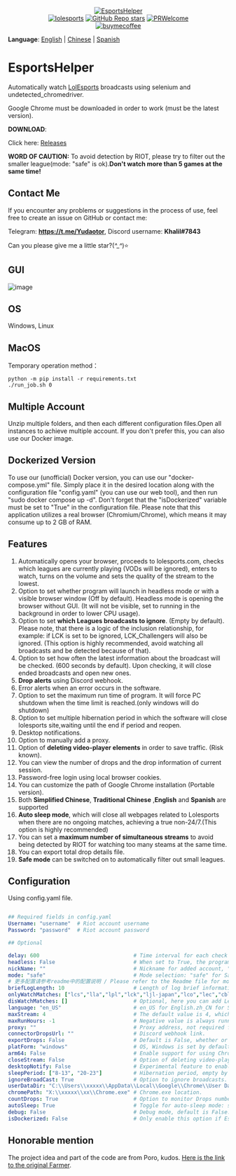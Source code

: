 <p align="center">
<a href="https://github.com/Yudaotor/EsportsHelper"><img alt="EsportsHelper" src="https://github.com/Yudaotor/EsportsHelper/assets/87225219/79896860-f119-4e69-bac7-148504d4c2ae"></a><br/>
<a href="https://lolesports.com"><img alt="lolesports" src="https://img.shields.io/badge/WebSite-lol%20esports-445fa5.svg?style=plastic"></a>
<a href="https://github.com/Yudaotor/EsportsHelper/stargazers"><img alt="GitHub Repo stars" src="https://img.shields.io/github/stars/Yudaotor/EsportsHelper"></a>
<a href="https://github.com/Yudaotor/EsportsHelper/pulls"><img alt="PRWelcome" src="https://img.shields.io/badge/PRs-welcome-brightgreen.svg?style=flat"></a><br/>
<a href="https://www.cdnjson.com/images/2023/03/13/image-merge-1678713037835.png"><img alt="buymecoffee" src="https://user-images.githubusercontent.com/87225219/228188809-9d136e10-faa1-49b9-a6b7-b969dd1d8c7f.png"></a>
</p>

**Language**: [English](https://github.com/Yudaotor/EsportsHelper/blob/main/README.EN.md) | [Chinese](https://github.com/Yudaotor/EsportsHelper/blob/main/README.md) | [Spanish](https://github.com/Yudaotor/EsportsHelper/blob/main/README.ES.md)

# EsportsHelper
Automatically watch [LolEsports](lolesports.com) broadcasts using selenium and undetected_chromedriver.

Google Chrome must be downloaded in order to work (must be the latest version).

**DOWNLOAD**:

Click here: [Releases](https://github.com/Yudaotor/EsportsHelper/releases)

**WORD OF CAUTION:** 
To avoid detection by RIOT, please try to filter out the smaller league(mode: "safe" is ok).**Don't watch more than 5 games at the same time!**   

## Contact Me
If you encounter any problems or suggestions in the process of use, feel free to create an issue on GitHub or contact me:

Telegram: **https://t.me/Yudaotor**, Discord username: **Khalil#7843** 

Can you please give me a little star?(*^_^*)⭐  

## GUI
![image](https://github.com/Yudaotor/EsportsHelper/assets/87225219/695f9b06-2283-4f98-9133-54e94f9ed81b)



## OS  
Windows, Linux  

## MacOS
Temporary operation method：
```shell
python -m pip install -r requirements.txt
./run_job.sh 0
```
## Multiple Account  
Unzip multiple folders, and then each different configuration files.Open all instances to achieve multiple account. If you don't prefer this, you can also use our Docker image.

## Dockerized Version
To use our (unofficial) Docker version, you can use our "docker-compose.yml" file. Simply place it in the desired location along with the configuration file "config.yaml" (you can use our web tool), and then run "sudo docker compose up -d". Don't forget that the "isDockerized" variable must be set to "True" in the configuration file.
Please note that this application utilizes a real browser (Chromium/Chrome), which means it may consume up to 2 GB of RAM.

## Features
1. Automatically opens your browser, proceeds to lolesports.com, checks which leagues are currently playing (VODs will be ignored), enters to watch, turns on the volume and sets the quality of the stream to the lowest. 
2. Option to set whether program will launch in headless mode or with a visible browser window (Off by default). Headless mode is opening the browser without GUI. (It will not be visible, set to running in the background in order to lower CPU usage).
3. Option to set **which Leagues broadcasts to ignore**. (Empty by default). Please note, that there is a logic of the inclusion relationship, for example: if LCK is set to be ignored, LCK_Challengers will also be ignored. (This option is highly recommended, avoid watching all broadcasts and be detected because of that).
4. Option to set how often the latest information about the broadcast will be checked. (600 seconds by default). Upon checking, it will close ended broadcasts and open new ones.
5. **Drop alerts** using Discord webhook.
6. Error alerts when an error occurs in the software.
7. Option to set the maximum run time of program. It will force PC shutdown when the time limit is reached.(only windows will do shutdown)
8. Option to set multiple hibernation period in which the software will close lolesports site,waiting until the end if period and reopen.
9. Desktop notifications. 
10. Option to manually add a proxy.
11. Option of **deleting video-player elements** in order to save traffic. (Risk known).
12. You can view the number of drops and the drop information of current session.
13. Password-free login using local browser cookies.
14. You can customize the path of Google Chrome installation (Portable version).
15. Both **Simplified Chinese**, **Traditional Chinese** ,**English** and **Spanish** are supported
16. **Auto sleep mode**, which will close all webpages related to Lolesports when there are no ongoing matches, achieving a true non-24/7.(This option is highly recommended)
17. You can set a **maximum number of simultaneous streams** to avoid being detected by RIOT for watching too many steams at the same time.
18. You can export total drop details file.
19. **Safe mode** can be switched on to automatically filter out small leagues.
## Configuration
Using config.yaml file.
```yaml

## Required fields in config.yaml
Username: "username"  # Riot account username  
Password: "password"  # Riot account password  

## Optional

delay: 600                              # Time interval for each check in seconds (600 seconds by default). Each check time will fluctuate randomly between 0.8 and 1.5 times the time delay you set. 
headless: False                         # When set to True, the program will run in the background; otherwise it will open a browser window (False by default).  
nickName: ""                            # Nickname for added account, "username" by default.
mode: "safe"                            # Mode selection: "safe" for Safe mode, "normal" for regular mode, default is "safe". Check github page for more details
# 更多配置请参考readme中的配置说明 / Please refer to the Readme file for more configuration options
briefLogLength: 10                      # Length of log brief information. Default is 10.
onlyWatchMatches: ["lcs","lla","lpl","lck","ljl-japan","lco","lec","cblol-brazil","pcs","tft_esports"] 
disWatchMatches: []                     # Optional, here you can add Leagues you wish to ignore. Please note, names should be in lowercase.    
language: "en_US"                       # en_US for English.zh_CN for Simplified Chinese,zh_TW for Traditional Chinese, es_ES for Spanish.
maxStream: 4                            # The default value is 4, which is the maximum number of matches that can be watched at the same time, beyond which they will not be watched.
maxRunHours: -1                         # Negative value is always running, positive value is running by hours, default -1.
proxy: ""                               # Proxy address, not required for general users, e.g., "127.0.0.1:7890".
connectorDropsUrl: ""                   # Discord webhook link.
exportDrops: False                      # Default is False, whether or not you need to export the total drop details file, it will only be generated when the script is opened.
platForm: "windows"                     # OS, Windows is set by default. If you want to use the program on Linux, please change the value here.  
arm64: False                            # Enable support for using Chromium on Linux ARM64, requires platForm: "linux" and having the chromedriver in "/home/USERNAME/.local/share/undetected_chromedriver/chromedriver", more info: https://github.com/Yudaotor/EsportsHelper/wiki/The-Way-Using-Chromium-on-ARM64
closeStream: False                      # Option of deleting video-player elements to save traffic. (Risk).
desktopNotify: False                    # Experimental feature to enable Desktop notifications.
sleepPeriod: ["8-13", "20-23"]          # Hibernation period, empty by default, allowed multiple period. The format is "Start hour – End hour". Tabs will be closed and reopened at the end of sleep.
ignoreBroadCast: True                   # Option to ignore broadcasts.
userDataDir: "C:\\Users\\xxxxx\\AppData\\Local\\Google\\Chrome\\User Data"  # Path to Chrome cookie files. 
chromePath: "X:\\xxxxx\\xx\\Chrome.exe" # Chrome.exe location.
countDrops: True                        # Option to monitor Drops number.
autoSleep: True                         # Toggle for auto-sleep mode: sleeping while no matches live, waking up when match go live (True by default)
debug: False                            # Debug mode, default is False.
isDockerized: False                     # Only enable this option if EsportsHelper is being executed in a Docker container.
```

## Honorable mention
The project idea and part of the code are from Poro, kudos. [Here is the link to the original Farmer](https://github.com/LeagueOfPoro/EsportsCapsuleFarmer).
